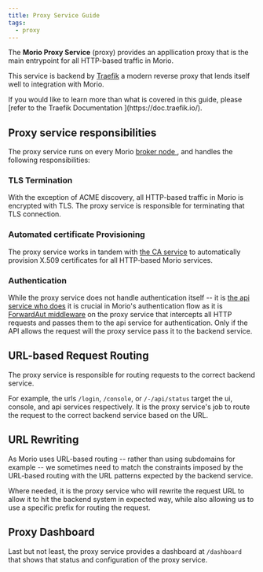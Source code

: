 ```yaml
---
title: Proxy Service Guide
tags:
  - proxy
---
```


The **Morio Proxy Service** (proxy) provides an appllication proxy that
is the main entrypoint for all HTTP-based traffic in Morio.

This service is backend by [Traefik](https://traefik.io/traefik/) a
modern reverse proxy that lends itself well to integration with Morio.

<Related>
If you would like to learn more than what is covered in this guide, 
please [refer to the Traefik Documentation
](https://doc.traefik.io/).
</Related>

## Proxy service responsibilities

The proxy service runs on every Morio [broker node
](/docs/reference/terminology/broker-node/), and handles the following
responsibilities:

### TLS Termination

With the exception of ACME discovery, all HTTP-based traffic in Morio
is encrypted with TLS. The proxy service is responsible for terminating
that TLS connection.

### Automated certificate Provisioning

The proxy service works in tandem with [the CA
service](/docs/guides/services/ca) to automatically provision X.509
certificates for all HTTP-based Morio services.

### Authentication

While the proxy service does not handle authentication itself -- it is [the
api service who does](/docs/guides/services/api) it is crucial in Morio's 
authentication flow as it is [ForwardAut
middleware](https://doc.traefik.io/traefik/middlewares/http/forwardauth/) on
the proxy service that intercepts all HTTP requests and passes them to the api
service for authentication. Only if the API allows the request will the proxy
service pass it to the backend service.

## URL-based Request Routing

The proxy service is responsible for routing requests to the correct backend service.

For example, the urls `/login`, `/console`, or `/-/api/status` target the ui,
console, and api services respectively.  It is the proxy service's job to route
the request to the correct backend service based on the URL.

## URL Rewriting

As Morio uses URL-based routing -- rather than using subdomains for example --
we sometimes need to match the constraints imposed by the URL-based routing 
with the URL patterns expected by the backend service.

Where needed, it is the proxy service who will rewrite the request URL to
allow it to hit the backend system in expected way, while also allowing us to
use a specific prefix for routing the request.

## Proxy Dashboard

Last but not least, the proxy service provides a dashboard at `/dashboard`
that shows that status and configuration of the proxy service.

